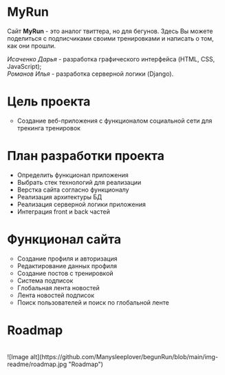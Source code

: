 # MyRun

Сайт <strong>MyRun</strong> - это аналог твиттера, но для бегунов. 
Здесь Вы можете поделиться с подписчиками своими тренировками и написать о том, как они прошли. 

<i> Исаченко Дарья</i> - разработка графического интерфейса (HTML, CSS, JavaScript);<br>
<i>Романов Илья</i> - разработка серверной логики (Django). 

<h1>Цель проекта</h1>
<ul type="circle">
  <li>Создание веб-приложения с функционалом социальной сети для трекинга тренировок</li>
</ul>

<h1>План разработки проекта</h1>
<ul>
  <li>Определить функционал приложения</li>
  <li>Выбрать стек технологий для реализации</li>
  <li>Верстка сайта согласно функционалу</li>
  <li>Реализация архитектуры БД</li>
  <li>Реализация серверной логики приложения</li>
  <li>Интеграция front и back частей</li>
</ul>

<h1>Функционал сайта</h1>
<ul type="circle">
  <li>Создание профиля и авторизация</li>
  <li>Редактирование данных профиля</li>
  <li>Создание постов с тренировкой</li>
  <li>Система подписок</li>
  <li>Глобальная лента новостей</li>
  <li>Лента новостей подписок</li>
  <li>Поиск пользователей и поиск по глобальной ленте</li>
</ul>

<h1>Roadmap</h1><br>
![Image alt](https://github.com/Manysleeplover/begunRun/blob/main/img-readme/roadmap.jpg "Roadmap")
